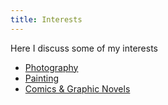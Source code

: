 ```yaml
---
title: Interests
---
```


Here I discuss some of my interests

- [Photography](./interests/photography/photography.md)
- [Painting](./interests/painting/painting.md)
- [Comics & Graphic Novels](./interests/comics/comics.md)
